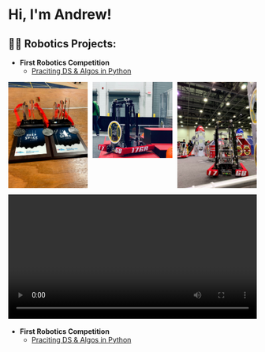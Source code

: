 <h1>Hi, I'm Andrew!

<h2>👨‍💻 Robotics Projects:</h2>

- <b>First Robotics Competition</b>
  - [Praciting DS & Algos in Python](https://github.com/joshmadakor1/Algorithms-Practice)


<div style="display: flex; flex-wrap: wrap; gap: 10px;">

  <!-- 2019 Awards Image -->
  <div style="flex: 1 1 30%;">
    <img src="portfolio images/2019awards.jpg" alt="2019 Awards" style="width: 100%;">
  </div>

  <!-- 2019 Robot Image 1 -->
  <div style="flex: 1 1 30%;">
    <img src="portfolio images/2019robot1.png" alt="2019 Robot 1" style="width: 100%;">
  </div>

  <!-- 2019 Robot Image 2 -->
  <div style="flex: 1 1 30%;">
    <img src="portfolio images/2019robot2.jpg" alt="2019 Robot 2" style="width: 100%;">
  </div>

  <!-- Embedded Video -->
  <div style="flex: 1 1 30%;">
    <video width="100%" controls>
      <source src="portfolio images/video_94491ac775bf4bacbb7e2.mp4" type="video/mp4">
      Your browser does not support the video tag.
    </video>
  </div>

</div>


- <b>First Robotics Competition</b>
  - [Praciting DS & Algos in Python](https://github.com/joshmadakor1/Algorithms-Practice)
